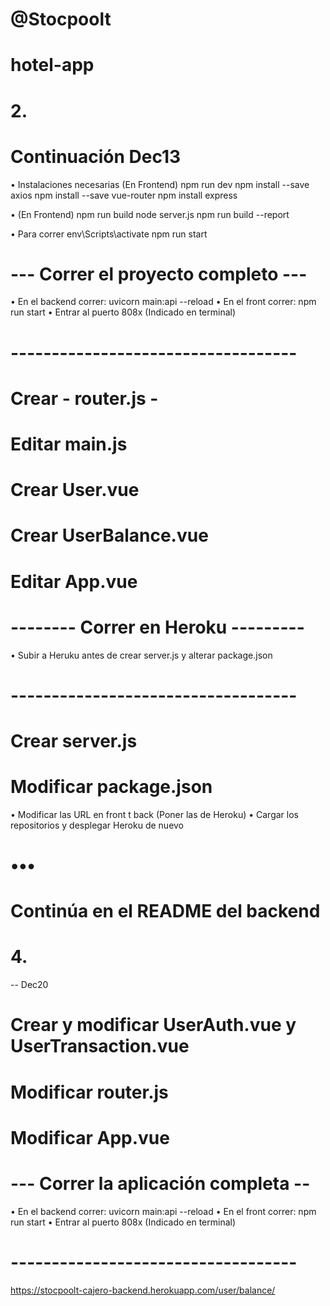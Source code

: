 # @Stocpoolt
# hotel-app

# 2.
# Continuación Dec13

• Instalaciones necesarias (En Frontend)
npm run dev
npm install --save axios
npm install --save vue-router
npm install express

• (En Frontend)
npm run build
node server.js
npm run build --report

• Para correr
env\Scripts\activate
npm run start

# --- Correr el proyecto completo ---

• En el backend correr:
uvicorn main:api --reload
• En el front correr:
npm run start
• Entrar al puerto 808x (Indicado en terminal)

# -----------------------------------

# Crear - router.js -
# Editar main.js
# Crear User.vue
# Crear UserBalance.vue
# Editar App.vue

# -------- Correr en Heroku ---------
• Subir a Heruku antes de crear server.js y alterar package.json
# -----------------------------------

# Crear server.js
# Modificar package.json

• Modificar las URL en front t back (Poner las de Heroku)
• Cargar los repositorios y desplegar Heroku de nuevo

# •••
# Continúa en el README del backend

# 4.
-- Dec20

# Crear y modificar UserAuth.vue y UserTransaction.vue
# Modificar router.js
# Modificar App.vue

# --- Correr la aplicación completa --

• En el backend correr:
uvicorn main:api --reload
• En el front correr:
npm run start
• Entrar al puerto 808x (Indicado en terminal)

# -----------------------------------
https://stocpoolt-cajero-backend.herokuapp.com/user/balance/
